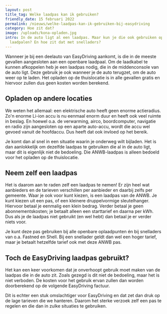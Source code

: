 ```yaml
---
layout: post
title_tag: Welke laadpas kan ik gebruiken?
friendly_date: 15 februari 2022
permalink: /nieuws/welke-laadpas-kan-ik-gebruiken-bij-easydriving
category: Hoe zit dat?
image: /uploads/kona-opladen.jpg
intro: In de auto ligt al een laadpas. Maar kun je die ook gebruiken op andere
  laadpalen? En hoe zit dat met snelladers?
---
```

Wanneer je bij een deelauto van EasyDriving aankomt, is die in de meeste gevallen aangesloten aan een openbare laadpaal. Om de laadkabel te kunnen afkoppelen heb je een laadpas nodig, die in de middenconsole van de auto ligt. Deze gebruik je ook wanneer je de auto terugzet, om de auto weer op te laden. Het opladen op de thuislocatie is in alle gevallen gratis en hiervoor zullen dus geen kosten worden berekend.

## Opladen op andere locaties

We weten het allemaal: een elektrische auto heeft geen enorme actieradius. Zo'n enorme Li-ion accu is nu eenmaal enorm duur en heeft ook veel ruimte in beslag. En hoewel o.a. de verwarming, airco, boordcomputer, navigatie en radio zijn aangesloten op een aparte auto-accu, wordt die accu wel gevoed vanuit de hoofdaccu. Dus heeft dat ook invloed op het bereik.

Je komt dan al snel in een situatie waarin je onderweg wilt bijladen. Het is dan aanlokkelijk om dezelfde laadpas te gebruiken die al in de auto ligt, maar dit is eigenlijk niet de bedoeling. Die ANWB-laadpas is alleen bedoeld voor het opladen op de thuislocatie.

## Neem zelf een laadpas

Het is daarom aan te raden zelf een laadpas te nemen! Er zijn heel wat aanbieders en de tarieven verschillen per aanbieder en daarbij zelfs per gemeente. Waar je ook voor kunt kiezen, is een laadpas van de ANWB. Je kunt kiezen uit een pas, of een kleinere druppelvormige sleutelhanger. Hiervoor betaal je eenmalig een klein bedrag. Verder betaal je geen abonnementskosten; je betaalt alleen een starttarief en daarna per kWh. Dus als je de laadpas niet gebruikt (en wel hebt) dan betaal je er verder niets voor.

Je kunt deze pas gebruiken bij alle openbare oplaadpunten én bij snelladers van o.a. Fastned en Shell. Bij een snellader geldt dan wel een hoger tarief, maar je betaalt hetzelfde tarief ook met deze ANWB pas.

## Toch de EasyDriving laadpas gebruikt?

Het kan een keer voorkomen dat je onverhoopt gebruik moet maken van de laadpas die in de auto zit. Zoals gezegd is dit niet de bedoeling, maar het is niet verboden. De kosten voor het gebruik ervan zullen dan worden doorberekend op de volgende EasyDriving factuur.

Dit is echter een stuk omslachtiger voor EasyDriving en dat zet dan druk op de lage tarieven die we hanteren. Daarom het sterke verzoek zelf een pas te regelen en die dan in zulke situaties te gebruiken.